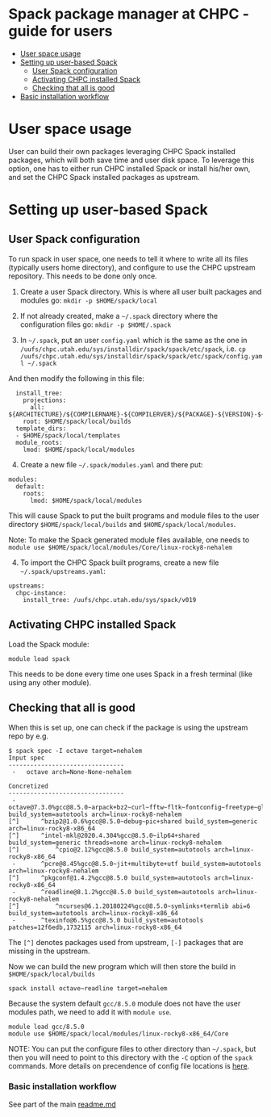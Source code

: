 # Spack package manager at CHPC - guide for users

- [User space usage](#user-space-usage)
- [Setting up user-based Spack](#setting-up-user-based-spack)
  * [User Spack configuration](#user-spack-configuration)
  * [Activating CHPC installed Spack](#activating-chpc-installed-spack)
  * [Checking that all is good](#checking-that-all-is-good)
- [Basic installation workflow](#basic-installation-workflow)

# User space usage

User can build their own packages leveraging CHPC Spack installed packages, which will both save time and user disk space. To leverage this option, one has to either run CHPC installed Spack or install his/her own, and set the CHPC Spack installed packages as upstream.

# Setting up user-based Spack

## User Spack configuration

To run spack in user space, one needs to tell it where to write all its files (typically users home directory), and configure to use the CHPC upstream repository. This needs to be done only once.

1. Create a user Spack directory. Whis is where all user built packages and modules go:
```mkdir -p $HOME/spack/local```

2. If not already created, make a `~/.spack` directory where the configuration files go:
```mkdir -p $HOME/.spack```

3. In `~/.spack`, put an user `config.yaml` which is the same as the one in `/uufs/chpc.utah.edu/sys/installdir/spack/spack/etc/spack`, i.e.
```cp /uufs/chpc.utah.edu/sys/installdir/spack/spack/etc/spack/config.yaml ~/.spack```

And then modify the following in this file:
```
  install_tree:
    projections:
      all: ${ARCHITECTURE}/${COMPILERNAME}-${COMPILERVER}/${PACKAGE}-${VERSION}-${HASH}
    root: $HOME/spack/local/builds
  template_dirs:
  - $HOME/spack/local/templates
  module_roots:
    lmod: $HOME/spack/local/modules
```
4. Create a new file `~/.spack/modules.yaml` and there put:
```
modules:
  default:
    roots:
      lmod: $HOME/spack/local/modules
```
This will cause Spack to put the built programs and module files to the user directory `$HOME/spack/local/builds` and `$HOME/spack/local/modules`.

Note: To make the Spack generated module files available, one needs to `module use $HOME/spack/local/modules/Core/linux-rocky8-nehalem`

4.  To import the CHPC Spack built programs, create a new file `~/.spack/upstreams.yaml`:
```
upstreams:
  chpc-instance:
    install_tree: /uufs/chpc.utah.edu/sys/spack/v019
```

## Activating CHPC installed Spack

Load the Spack module:
```
module load spack
```

This needs to be done every time one uses Spack in a fresh terminal (like using any other module).

## Checking that all is good

When this is set up, one can check if the package is using the upstream repo by e.g.
```
$ spack spec -I octave target=nehalem
Input spec
--------------------------------
 -   octave arch=None-None-nehalem

Concretized
--------------------------------
 -   octave@7.3.0%gcc@8.5.0~arpack+bz2~curl~fftw~fltk~fontconfig~freetype~gl2ps~glpk~gnuplot~hdf5~jdk~llvm~magick~opengl~qhull~qrupdate~qscintilla~qt+readline~suitesparse~zlib build_system=autotools arch=linux-rocky8-nehalem
[^]      ^bzip2@1.0.6%gcc@8.5.0~debug~pic+shared build_system=generic arch=linux-rocky8-x86_64
[^]      ^intel-mkl@2020.4.304%gcc@8.5.0~ilp64+shared build_system=generic threads=none arch=linux-rocky8-nehalem
[^]          ^cpio@2.12%gcc@8.5.0 build_system=autotools arch=linux-rocky8-x86_64
 -       ^pcre@8.45%gcc@8.5.0~jit+multibyte+utf build_system=autotools arch=linux-rocky8-nehalem
[^]      ^pkgconf@1.4.2%gcc@8.5.0 build_system=autotools arch=linux-rocky8-x86_64
 -       ^readline@8.1.2%gcc@8.5.0 build_system=autotools arch=linux-rocky8-nehalem
[^]          ^ncurses@6.1.20180224%gcc@8.5.0~symlinks+termlib abi=6 build_system=autotools arch=linux-rocky8-x86_64
 -       ^texinfo@6.5%gcc@8.5.0 build_system=autotools patches=12f6edb,1732115 arch=linux-rocky8-x86_64

```
The `[^]` denotes packages used from upstream, `[-]` packages that are missing in the upstream.

Now we can build the new program which will then store the build in `$HOME/spack/local/builds`
```
spack install octave~readline target=nehalem
```

Because the system default `gcc/8.5.0` module does not have the user modules path, we need to add it with `module use`.
```
module load gcc/8.5.0
module use $HOME/spack/local/modules/linux-rocky8-x86_64/Core
```

NOTE: You can put the configure files to other directory than `~/.spack`, but then you will need to point to this directory with the `-C` option of the `spack` commands. More details on precendence of config file locations is [here](https://spack.readthedocs.io/en/latest/configuration.html#scope-precedence).

### Basic installation workflow

See part of the main [readme.md](readme.md#basic-installation-workflow)
